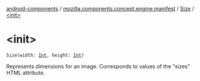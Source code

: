 [android-components](../../index.md) / [mozilla.components.concept.engine.manifest](../index.md) / [Size](index.md) / [&lt;init&gt;](./-init-.md)

# &lt;init&gt;

`Size(width: `[`Int`](https://kotlinlang.org/api/latest/jvm/stdlib/kotlin/-int/index.html)`, height: `[`Int`](https://kotlinlang.org/api/latest/jvm/stdlib/kotlin/-int/index.html)`)`

Represents dimensions for an image.
Corresponds to values of the "sizes" HTML attribute.

